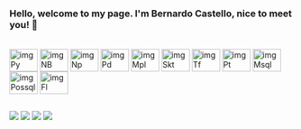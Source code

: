 ### Hello, welcome to my page. I'm Bernardo Castello, nice to meet you! 👋

<div style="display: inline_block"><br>
  <img align="center" alt="imgPy" height="40" width="50" src="https://cdn.jsdelivr.net/gh/devicons/devicon@latest/icons/python/python-plain-wordmark.svg">
  <img align="center" alt="imgNB" height="40" width="50" src="https://cdn.jsdelivr.net/gh/devicons/devicon@latest/icons/jupyter/jupyter-original-wordmark.svg">
  <img align="center" alt="imgNp" height="40" width="50" src="https://cdn.jsdelivr.net/gh/devicons/devicon@latest/icons/numpy/numpy-plain-wordmark.svg">
  <img align="center" alt="imgPd" height="40" width="50" src="https://cdn.jsdelivr.net/gh/devicons/devicon@latest/icons/pandas/pandas-original-wordmark.svg">
  <img align="center" alt="imgMpl" height="40" width="50" src="https://cdn.jsdelivr.net/gh/devicons/devicon@latest/icons/matplotlib/matplotlib-original.svg">
  <img align="center" alt="imgSkt" height="40" width="50" src="https://cdn.jsdelivr.net/gh/devicons/devicon@latest/icons/scikitlearn/scikitlearn-original.svg">
  <img align="center" alt="imgTf" height="40" width="50" src="https://cdn.jsdelivr.net/gh/devicons/devicon@latest/icons/tensorflow/tensorflow-original.svg">
  <img align="center" alt="imgPt" height="40" width="50" src="https://cdn.jsdelivr.net/gh/devicons/devicon@latest/icons/pytorch/pytorch-plain-wordmark.svg">
  <img align="center" alt="imgMsql" height="40" width="50" src="https://cdn.jsdelivr.net/gh/devicons/devicon@latest/icons/mysql/mysql-original.svg">
  <img align="center" alt="imgPossql" height="40" width="50" src="https://cdn.jsdelivr.net/gh/devicons/devicon@latest/icons/postgresql/postgresql-original-wordmark.svg">
  <img align="center" alt="imgFl" height="40" width="50" src="https://cdn.jsdelivr.net/gh/devicons/devicon@latest/icons/flask/flask-original-wordmark.svg">

</div>
  
  ##
 
<div> 
  <a href="https://www.instagram.com/be_castello/" target="_blank"><img src="https://img.shields.io/badge/-Instagram-%23E4405F?style=for-the-badge&logo=instagram&logoColor=white" target="_blank"></a>
  <a href = "mailto:becastellosilva@gmail.com"><img src="https://img.shields.io/badge/-Gmail-%23333?style=for-the-badge&logo=gmail&logoColor=white" target="_blank"></a>
  <a href="https://www.linkedin.com/in/bernardo-castello-silva/" target="_blank"><img src="https://img.shields.io/badge/-LinkedIn-%230077B5?style=for-the-badge&logo=linkedin&logoColor=white" target="_blank"></a>
  <a href="https://bernardocastello.github.io/" target="_blank"><img src="https://img.shields.io/badge/website-000000?style=for-the-badge&logo=About.me&logoColor=white"></a>
  
</div>
